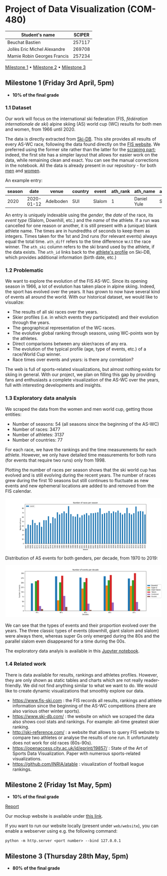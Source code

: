 # Project of Data Visualization (COM-480)

| Student's name               | SCIPER |
| ---------------------------- | ------ |
| Beuchat Bastien              | 257117 |
| Jollès Eric Michel Alexandre | 269708 |
| Mamie Robin Georges Francis  | 257234 |

[Milestone 1](#milestone-1-friday-3rd-april-5pm) • [Milestone 2](#milestone-2-friday-1st-may-5pm) • [Milestone 3](#milestone-3-thursday-28th-may-5pm)

## Milestone 1 (Friday 3rd April, 5pm)

- **10% of the final grade**

### 1.1 Dataset

Our work will focus on the international ski federation (FIS, *fédération internationale de ski*) alpine skiing (AS) world cup (WC) results for both men and women, from 1966 until 2020.

The data is directly extracted from [Ski-DB](https://www.ski-db.com/).
This site provides all results of every AS-WC race, following the data found directly on the [FIS website](https://www.fis-ski.com/DB/general/calendar-results.html?eventselection=results&sectorcode=AL&categorycode=WC).
We preferred using the former site rather than the latter for the [scraping part](/parser/parser.ipynb); indeed, the first site has a simpler layout that allows for easier work on the data, while remaining clean and exact.
You can see the manual corrections in the notebook.
All the data is already present in our repository - for both [men](/data/wcm.csv) and [women](/data/wcf.csv).

An example entry:

| season | date | venue | country | event | ath_rank | ath_name | ath_country | ath_time_run_1 | ath_time_run_2 | ath_time | ath_time_diff | ath_ski | ath_id |
| --- | --- | --- | --- | --- | --- | --- | --- | --- | --- | --- | --- | --- | --- |
| 2020 | 2020-01-12 | Adelboden | SUI | Slalom | 1 | Daniel Yule | SUI | 5315 | 5558 | 10873 | 0 | Fischer | daniel_yule_sui_511996 |

An entry is uniquely indexable using the *gender*, the *date* of the race, its *event type* (Slalom, Downhill, etc.) and the *name* of the athlete.
If a run was cancelled for one reason or another, it is still present with a (unique) blank athlete name.
The times are in hundredths of seconds to keep them as integers.
Times taken for the 1st and 2nd runs (for relevant events) always equal the total time.
`ath_diff` refers to the time difference w.r.t the race winner.
The `ath_ski` column refers to the ski brand used by the athlete, if the data exists.
The `ath_id` links back to the [athlete's profile](https://ski-db.com/db/profiles/daniel_yule_sui_511996.php) on Ski-DB, which provides additional information (birth date, etc.)

### 1.2 Problematic

We want to explore the evolution of the FIS AS-WC.
Since its opening season in 1966, a lot of evolution has taken place in alpine skiing.
Indeed, the sport has evolved over the years.
It has grown to now have several kind of events all around the world.
With our historical dataset, we would like to visualize:

- The results of all ski races over the years.
- Skier profiles (i.e. in which events they participated) and their evolution through the years.
- The geographical representation of the WC races.
- The evolutive global ranking through seasons, using WC-points won by the athletes.
- Direct comparisons between any skier/races of any era.
- The evolution of the typical profile (age, type of events, etc.) of a race/World Cup winner.
- Race times over events and years: is there any correlation?

The web is full of sports-related visualizations, but almost nothing exists for skiing in general.
With our project, we plan on filling this gap by providing fans and enthusiasts a complete visualization of the AS-WC over the years, full with interesting developments and insights.

### 1.3 Exploratory data analysis

We scraped the data from the women and men world cup, getting those entities:

- Number of seasons: 54 (all seasons since the beginning of the AS-WC)
- Number of races: 3477
- Number of athletes: 3137
- Number of countries: 77

For each race, we have the rankings and the time measurements for each athlete.
However, we only have detailed time measurements for both runs (for events that require two runs) only from 1998.

Plotting the number of races per season shows that the ski world cup has evolved and is still evolving during the recent years.
The number of races grew during the first 10 seasons but still continues to fluctuate as new events and new ephemeral locations are added to and removed from the FIS calendar.

![races per year](./analysis/races_per_year.png)

Distribution of AS events for both genders, per decade, from 1970 to 2019:

![events per decades](./analysis/events_per_decades.png)

We can see that the types of events and their proportion evolved over the years.
The three classic types of events (downhill, giant slalom and slalom) were always there, whereas super Gs only emerged during the 80s and the parallel slalom even disappeared for a time during the 00s.

The exploratory data analyis is available in this [Jupyter notebook](/analysis/data_exploratory.ipynb).

### 1.4 Related work

There is data available for results, rankings and athletes profiles.
However, they are only shown as static tables and charts which are not really reader-friendly.
We did not find anything similar to what we want to do.
We would like to create dynamic visualizations that smoothly explore our data.

- https://www.fis-ski.com : the FIS records all results, rankings and athlete information since the beginning of the AS-WC competitions (there are also various other winter sports).
- https://www.ski-db.com/ : the website on which we scraped the data also shows cool stats and rankings.
  For example: all-time greatest skier ranking.
- http://ski-reference.com/ : a website that allows to query FIS website to compare two athletes or analyse the results of one run.
  It unfortunately does not work for old races (60s-90s).
- https://openaccess.city.ac.uk/id/eprint/19857/ : State of the Art of Sports Data Visualization.
  Paper with numerous sports-related visualizations.
- https://github.com/INRIA/atable : visualization of football league rankings.

## Milestone 2 (Friday 1st May, 5pm)

- **10% of the final grade**

[Report](/doc/milestone2.pdf)

Our mockup website is available under [this link](https://com-480-project-data-viz-le-6.github.io/ski_map/).

If you want to run our website locally (present under `web/website`), you can enable a webserver using e.g. the following command:

    python -m http.server <port number> --bind 127.0.0.1

## Milestone 3 (Thursday 28th May, 5pm)

- **80% of the final grade**
